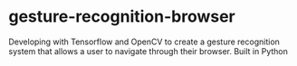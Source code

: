 # gesture-recognition-browser
Developing with Tensorflow and OpenCV to create a gesture recognition system that allows a user to navigate through their browser. Built in Python
